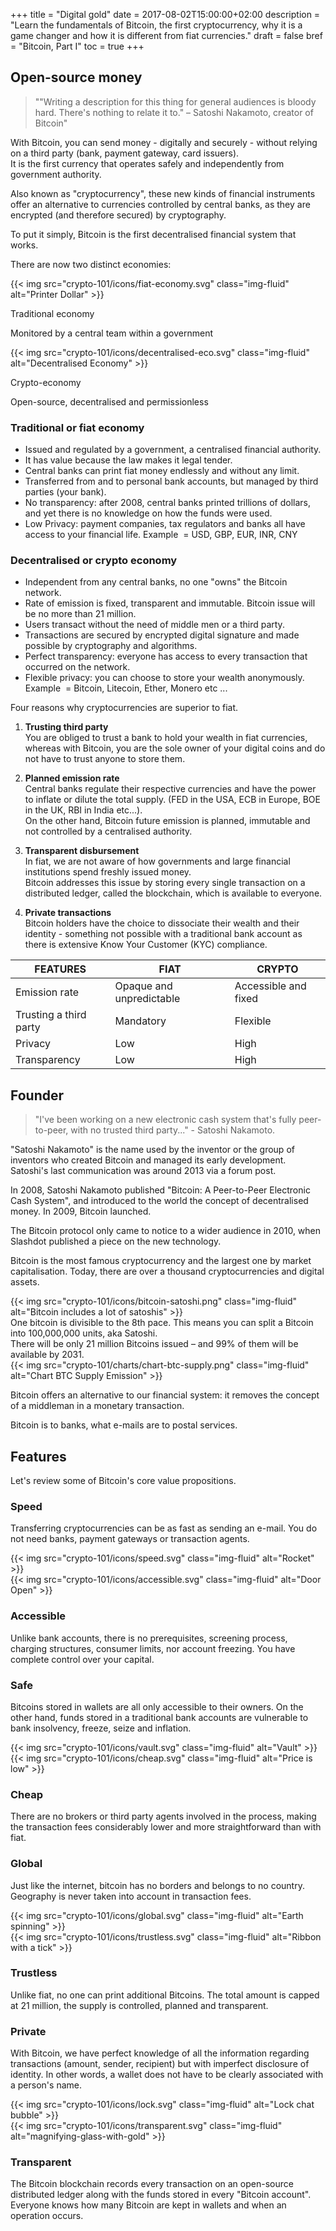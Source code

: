 +++
title = "Digital gold"
date = 2017-08-02T15:00:00+02:00
description = "Learn the fundamentals of Bitcoin, the first cryptocurrency, why it is a game changer and how it is different from fiat currencies."
draft = false
bref = "Bitcoin, Part I"
toc = true
+++

## Open-source money

>""Writing a description for this thing for general audiences is bloody hard. There's nothing to relate it to." – Satoshi Nakamoto, creator of Bitcoin"

With Bitcoin, you can send money - digitally and securely - without relying on a third party (bank, payment gateway, card issuers).  
It is the first currency that operates safely and independently from government authority.

Also known as "cryptocurrency", these new kinds of financial instruments offer an alternative to currencies controlled by central banks, as they are encrypted (and therefore secured) by cryptography.

To put it simply, Bitcoin is the first decentralised financial system that works.

<p class="font-weight-bold text-center mt-5">There are now two distinct economies:</p>

<div class="container my-1">
  <div class="row text-center">
    <div class="col">
      {{< img src="crypto-101/icons/fiat-economy.svg" class="img-fluid" alt="Printer Dollar" >}}
      <p class="font-weight-bold">Traditional economy </p>
      <p class="small">Monitored by a central team within a government</p>
    </div>
    <div class="col">
      {{< img src="crypto-101/icons/decentralised-eco.svg" class="img-fluid" alt="Decentralised Economy" >}}
      <p class="font-weight-bold">Crypto-economy</p>
      <p class="small">Open-source, decentralised and permissionless</p>
    </div>
  </div>
</div>

### Traditional or fiat economy

* Issued and regulated by a government, a centralised financial authority.
* It has value because the law makes it legal tender.
* Central banks can print fiat money endlessly and without any limit.
* Transferred from and to personal bank accounts, but managed by third parties (your bank).
* No transparency: after 2008,  central banks printed trillions of dollars, and yet there is no knowledge on how the funds were used.
* Low Privacy: payment companies, tax regulators and banks all have access to your financial life.
Example  = USD, GBP, EUR, INR, CNY

### Decentralised or crypto economy

* Independent from any central banks, no one "owns" the Bitcoin network.
* Rate of emission is fixed, transparent and immutable. Bitcoin issue will be no more than 21 million.
* Users transact without the need of middle men or a third party.
* Transactions are secured by encrypted digital signature and made possible by cryptography and algorithms.
* Perfect transparency: everyone has access to every transaction that occurred on the network.
* Flexible privacy: you can choose to store your wealth anonymously.
Example  = Bitcoin, Litecoin, Ether, Monero etc ...

<p class="font-weight-bold text-center mt-5"> Four reasons why cryptocurrencies are superior to fiat.</p>

1. **Trusting third party**  
You are obliged to trust a bank to hold your wealth in fiat currencies, whereas with Bitcoin, you are the sole owner of your digital coins and do not have to trust anyone to store them.

2. **Planned emission rate**  
Central banks regulate their respective currencies and have the power to inflate or dilute the total supply. (FED in the USA, ECB in Europe, BOE in the UK, RBI in India etc...).  
On the other hand, Bitcoin future emission is planned, immutable and not controlled by a centralised authority.

3. **Transparent disbursement**  
In fiat, we are not aware of how governments and large financial institutions spend freshly issued money.  
Bitcoin addresses this issue by storing every single transaction on a distributed ledger, called the blockchain, which is available to everyone.  

4. **Private transactions**  
Bitcoin holders have the choice to dissociate their wealth and their identity - something not possible with a traditional bank account as there is extensive Know Your Customer (KYC) compliance.


<table class="table table-sm table-striped my-5">
  <thead>
    <tr class="text-center font-weight-bold">
      <th>FEATURES</th>
      <th>FIAT</th>
      <th>CRYPTO</th>
    </tr>
  </thead>
  <tbody>
    <tr>
      <td class="text-left">Emission rate</td>
      <td class="text-center">Opaque and unpredictable</td>
      <td class="text-center">Accessible and fixed</td>
    </tr>
    <tr>
      <td class="text-left">Trusting a third party</td>
      <td class="text-center">Mandatory</td>
      <td class="text-center">Flexible</td>
    </tr>
    <tr>
      <td class="text-left">Privacy</td>
      <td class="text-center">Low</td>
      <td class="text-center">High</td>
    </tr>
    <tr>
      <td class="text-left">Transparency</td>
      <td class="text-center">Low</td>
      <td class="text-center">High</td>
    </tr>
  </tbody>
</table>


## Founder

>"I've been working on a new electronic cash system that's fully peer-to-peer, with no trusted third party..." - Satoshi Nakamoto.

"Satoshi Nakamoto" is the name used by the inventor or the group of inventors who created Bitcoin and managed its early development. Satoshi's last communication was around 2013 via a forum post.

In 2008, Satoshi Nakamoto published "Bitcoin: A Peer-to-Peer Electronic Cash System", and introduced to the world the concept of decentralised money. In 2009, Bitcoin launched.

The Bitcoin protocol only came to notice to a wider audience in 2010, when Slashdot published a piece on the new technology.

Bitcoin is the most famous cryptocurrency and the largest one by market capitalisation. Today, there are over a thousand cryptocurrencies and digital assets.


<div class="container my-3">
  <div class="row align-items-center">
    <div class="col">
      {{< img src="crypto-101/icons/bitcoin-satoshi.png" class="img-fluid" alt="Bitcoin includes a lot of satoshis" >}}
    </div>
    <div class="col">
      One bitcoin is divisible to the 8th pace.
      This means you can split a Bitcoin into 100,000,000 units, aka Satoshi.
    </div>
  </div>
  <div class="row align-items-center">
    <div class="col">
      There will be only 21 million Bitcoins issued – and 99% of them will be available by 2031.
    </div>
    <div class="col">
      {{< img src="crypto-101/charts/chart-btc-supply.png" class="img-fluid" alt="Chart BTC Supply Emission" >}}
    </div>
  </div>
</div>


Bitcoin offers an alternative to our financial system: it removes the concept of a middleman in a monetary transaction.

Bitcoin is to banks, what e-mails are to postal services.

## Features

Let's review some of Bitcoin's core value propositions.


<div class="container my-5">
  <div class="row align-items-center">
    <div class="col text-left">
      <h3>Speed</h3>
      <p>Transferring cryptocurrencies can be as fast as sending an e-mail. You do not need banks, payment gateways or transaction agents.</p>
    </div>
    <div class="col text-center">
      {{< img src="crypto-101/icons/speed.svg" class="img-fluid" alt="Rocket" >}}
    </div>
  </div>
</div>


<div class="container my-5">
  <div class="row align-items-center">
    <div class="col text-center">
      {{< img src="crypto-101/icons/accessible.svg" class="img-fluid" alt="Door Open" >}}
    </div>
    <div class="col text-left">
      <h3>Accessible </h3>
      <p>Unlike bank accounts, there is no prerequisites, screening process, charging structures, consumer limits, nor account freezing. You have complete control over your capital.</p>
    </div>
  </div>
</div>


<div class="container my-5">
  <div class="row align-items-center">
    <div class="col text-left">
      <h3>Safe</h3>
      <p>Bitcoins stored in wallets are all only accessible to their owners. On the other hand, funds stored in a traditional bank accounts are vulnerable to bank insolvency, freeze, seize and inflation.</p>
    </div>
    <div class="col text-center">
      {{< img src="crypto-101/icons/vault.svg" class="img-fluid" alt="Vault" >}}
    </div>
  </div>
</div>


<div class="container my-5">
  <div class="row align-items-center">
    <div class="col text-center">
      {{< img src="crypto-101/icons/cheap.svg" class="img-fluid" alt="Price is low" >}}
    </div>
    <div class="col text-left">
      <h3>Cheap</h3>
      <p>There are no brokers or third party agents involved in the process, making the transaction fees considerably lower and more straightforward than with fiat.</p>
    </div>
  </div>
</div>


<div class="container my-5">
  <div class="row align-items-center">
    <div class="col text-left">
      <h3>Global</h3>
      <p>Just like the internet, bitcoin has no borders and belongs to no country. Geography is never taken into account in transaction fees.</p>
    </div>
    <div class="col text-center">
      {{< img src="crypto-101/icons/global.svg" class="img-fluid" alt="Earth spinning" >}}
    </div>
  </div>
</div>


<div class="container my-5">
  <div class="row align-items-center">
    <div class="col text-center">
      {{< img src="crypto-101/icons/trustless.svg" class="img-fluid" alt="Ribbon with a tick" >}}
    </div>
    <div class="col text-left">
      <h3>Trustless</h3>
      <p>Unlike fiat, no one can print additional Bitcoins. The total amount is capped at 21 million, the supply is controlled, planned and transparent.</p>
    </div>
  </div>
</div>


<div class="container my-5">
  <div class="row align-items-center">
    <div class="col text-left">
      <h3>Private</h3>
      <p>With Bitcoin, we have perfect knowledge of all the information regarding transactions (amount, sender, recipient) but with imperfect disclosure of identity. In other words, a wallet does not have to be clearly associated with a person's name.</p>
    </div>
    <div class="col text-center">
      {{< img src="crypto-101/icons/lock.svg" class="img-fluid" alt="Lock chat bubble" >}}
    </div>
  </div>
</div>


<div class="container my-5">
  <div class="row align-items-center text-center">
    <div class="col text-center">
      {{< img src="crypto-101/icons/transparent.svg" class="img-fluid" alt="magnifying-glass-with-gold" >}}
    </div>
    <div class="col text-left">
      <h3>Transparent</h3>
      <p>The Bitcoin blockchain records every transaction on an open-source distributed ledger along with the funds stored in every "Bitcoin account". Everyone knows how many Bitcoin are kept in wallets and when an operation occurs.</p>
    </div>
  </div>
</div>
